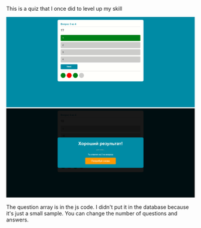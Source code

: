 This is a quiz that I once did to level up my skill

![Image alt](https://raw.githubusercontent.com/Weeelp/quiz/main/imges/img1.png)
![Image alt](https://raw.githubusercontent.com/Weeelp/quiz/main/imges/img2.png)

The question array is in the js code. I didn't put it in the database because it's just a small sample. You can change the number of questions and answers.

